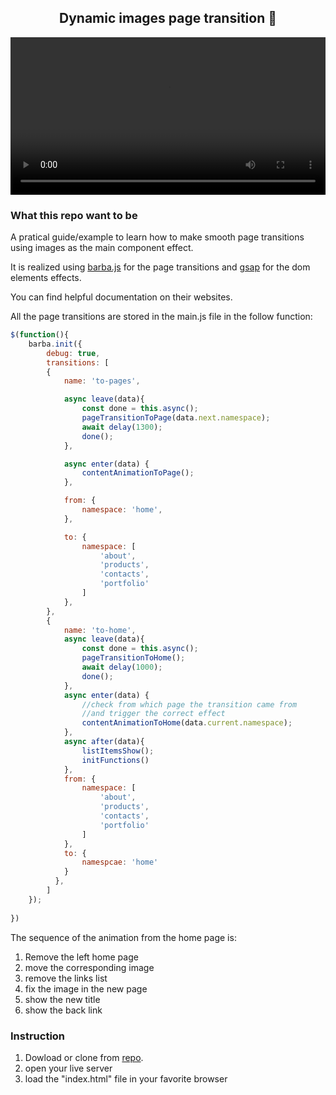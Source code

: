 <h2 style="text-align: center">Dynamic images page transition 🦾</h2>

<video width="100%" height="auto" autoplay controls>
  <source src="demo.mov" type="video/mp4">
  Your browser does not support the video tag.
</video>

### What this repo want to be

A pratical guide/example to learn how to make smooth page transitions using images as the main component effect.

It is realized using [barba.js](http://https://barba.js.org/ "barba.js") for the page transitions and [gsap](https://greensock.com/gsap/ "gsap") for the dom elements effects.

You can find helpful documentation on their websites.

All the page transitions are stored in the main.js file in the follow function:

```javascript
$(function(){
    barba.init({
        debug: true,
        transitions: [
        {
            name: 'to-pages',

            async leave(data){
                const done = this.async();
                pageTransitionToPage(data.next.namespace);
                await delay(1300);
                done();
            },

            async enter(data) {
                contentAnimationToPage();
            },

            from: {
                namespace: 'home',
            },

            to: {
                namespace: [
                    'about',
                    'products',
                    'contacts',
                    'portfolio'
                ]
            },
        },
        {
            name: 'to-home',
            async leave(data){
                const done = this.async();
                pageTransitionToHome();
                await delay(1000);
                done();
            },
            async enter(data) {
                //check from which page the transition came from
                //and trigger the correct effect
                contentAnimationToHome(data.current.namespace);
            },
            async after(data){
                listItemsShow();
                initFunctions()
            },
            from: {
                namespace: [
                    'about',
                    'products',
                    'contacts',
                    'portfolio'
                ]
            },
            to: {
                namespcae: 'home'
            }
          },
        ]
    });
    
})
```
The sequence of the animation from the home page is:
1. Remove the left home page
2. move the corresponding image
3. remove the links list
4. fix the image in the new page
5. show the new title
6. show the back link

### Instruction

1. Dowload or clone from [repo](https://github.com/Valerioageno/dynamic-images-page-transition.git "repo").
2. open your live server
3. load the "index.html" file in your favorite browser
